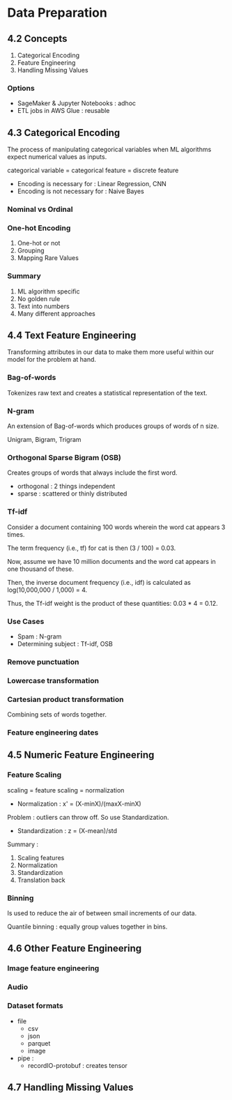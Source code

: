 # Data Preparation

## 4.2 Concepts
1. Categorical Encoding
2. Feature Engineering
3. Handling Missing Values

### Options
- SageMaker & Jupyter Notebooks : adhoc
- ETL jobs in AWS Glue : reusable

## 4.3 Categorical Encoding
The process of manipulating categorical variables when ML algorithms expect numerical values as inputs.

categorical variable = categorical feature = discrete feature

- Encoding is necessary for : Linear Regression, CNN
- Encoding is not necessary for : Naive Bayes

### Nominal vs Ordinal

### One-hot Encoding
1. One-hot or not
2. Grouping
3. Mapping Rare Values

### Summary
1. ML algorithm specific
2. No golden rule
3. Text into numbers
4. Many different approaches

## 4.4 Text Feature Engineering
Transforming attributes in our data to make them more useful within our model for the problem at hand.

### Bag-of-words
Tokenizes raw text and creates a statistical representation of the text.

### N-gram
An extension of Bag-of-words which produces groups of words of n size.

Unigram, Bigram, Trigram

### Orthogonal Sparse Bigram (OSB)
Creates groups of words that always include the first word.
- orthogonal : 2 things independent
- sparse : scattered or thinly distributed

### Tf-idf
Consider a document containing 100 words wherein the word cat appears 3 times. 

The term frequency (i.e., tf) for cat is then (3 / 100) = 0.03. 

Now, assume we have 10 million documents and the word cat appears in one thousand of these. 

Then, the inverse document frequency (i.e., idf) is calculated as log(10,000,000 / 1,000) = 4. 

Thus, the Tf-idf weight is the product of these quantities: 0.03 * 4 = 0.12.

### Use Cases
- Spam : N-gram
- Determining subject : Tf-idf, OSB

### Remove punctuation

### Lowercase transformation

### Cartesian product transformation
Combining sets of words together.

### Feature engineering dates

## 4.5 Numeric Feature Engineering
### Feature Scaling
scaling = feature scaling = normalization

- Normalization : x' = (X-minX)/(maxX-minX)

Problem : outliers can throw off. So use Standardization.

- Standardization : z = (X-mean)/std

Summary : 
1. Scaling features
2. Normalization
3. Standardization
4. Translation back

### Binning
Is used to reduce the air of between smail increments of our data.

Quantile binning : equally group values together in bins.

## 4.6 Other Feature Engineering
### Image feature engineering
### Audio
### Dataset formats
- file
  - csv
  - json
  - parquet
  - image
- pipe : 
  - recordIO-protobuf : creates tensor

## 4.7 Handling Missing Values
